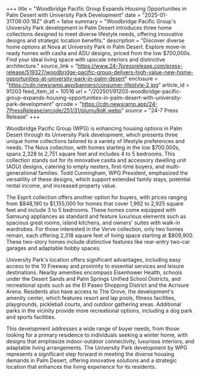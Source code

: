 +++
title = "Woodbridge Pacific Group Expands Housing Opportunities in Palm Desert with University Park Development"
date = "2025-01-31T08:00:18Z"
draft = false
summary = "Woodbridge Pacific Group's University Park development in Palm Desert introduces three home collections designed to meet diverse lifestyle needs, offering innovative designs and strategic location benefits."
description = "Discover diverse home options at Nova at University Park in Palm Desert. Explore move-in ready homes with casita and ADU designs, priced from the low $700,000s. Find your ideal living space with upscale interiors and distinctive architecture."
source_link = "https://www.24-7pressrelease.com/press-release/519327/woodbridge-pacific-group-delivers-high-value-new-home-opportunities-at-university-park-in-palm-desert"
enclosure = "https://cdn.newsramp.app/banners/consumer-lifestyle-2.jpg"
article_id = 91203
feed_item_id = 10516
url = "/202501/91203-woodbridge-pacific-group-expands-housing-opportunities-in-palm-desert-with-university-park-development"
qrcode = "https://cdn.newsramp.app/24-7PressRelease/qrcode/251/31/plumu9qK.webp"
source = "24-7 Press Release"
+++

<p>Woodbridge Pacific Group (WPG) is enhancing housing options in Palm Desert through its University Park development, which presents three unique home collections tailored to a variety of lifestyle preferences and needs. The Nova collection, with homes starting in the low $700,000s, spans 2,328 to 2,751 square feet and includes 4 to 5 bedrooms. This collection stands out for its innovative casita and accessory dwelling unit (ADU) designs, catering to empty nesters, first-time buyers, and multi-generational families. Todd Cunningham, WPG President, emphasized the versatility of these designs, which support extended family stays, potential rental income, and increased property value.</p><p>The Esprit collection offers another option for buyers, with prices ranging from $848,190 to $1,155,000 for homes that cover 1,992 to 2,925 square feet and include 3 to 5 bedrooms. These homes come equipped with Samsung appliances as standard and feature luxurious elements such as spacious great rooms, island kitchens, and owners' suites with walk-in wardrobes. For those interested in the Verve collection, only two homes remain, each offering 2,318 square feet of living space starting at $809,900. These two-story homes include distinctive features like rear-entry two-car garages and adaptable hobby spaces.</p><p>University Park's location offers significant advantages, including easy access to the 10 Freeway and proximity to essential services and leisure destinations. Nearby amenities encompass Eisenhower Health, schools under the Desert Sands and Palm Springs Unified School Districts, and recreational spots such as the El Paseo Shopping District and the Acrisure Arena. Residents also have access to The Grove, the development's amenity center, which features resort and lap pools, fitness facilities, playgrounds, pickleball courts, and outdoor gathering areas. Additional parks in the vicinity provide more recreational options, including a dog park and sports facilities.</p><p>This development addresses a wide range of buyer needs, from those looking for a primary residence to individuals seeking a winter home, with designs that emphasize indoor-outdoor connectivity, luxurious interiors, and adaptable living arrangements. The University Park development by WPG represents a significant step forward in meeting the diverse housing demands in Palm Desert, offering innovative solutions and a strategic location that enhances the living experience for its residents.</p>